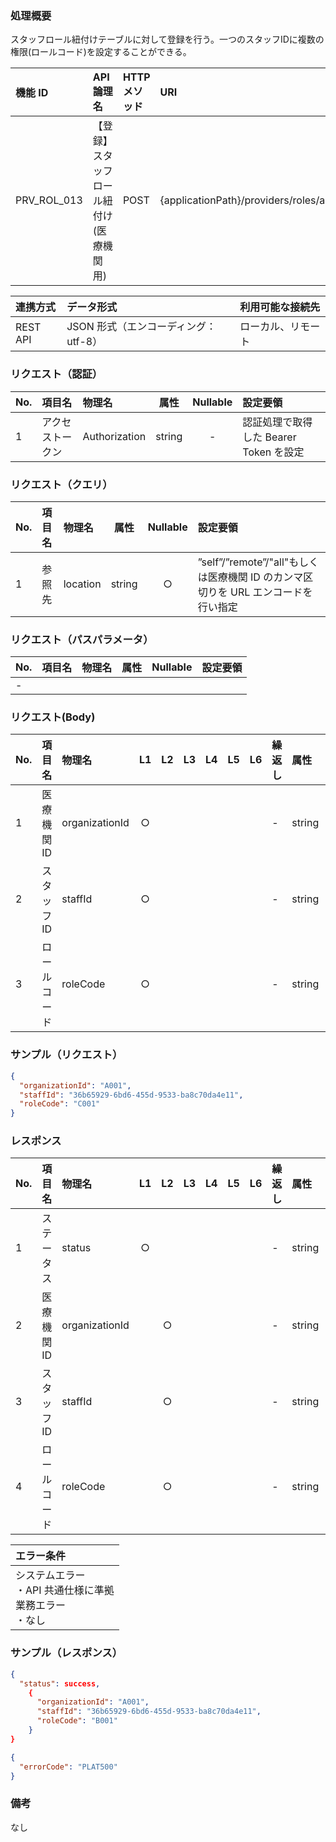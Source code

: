 ### 処理概要

スタッフロール紐付けテーブルに対して登録を行う。一つのスタッフIDに複数の権限(ロールコード)を設定することができる。

| 機能 ID     | API 論理名                          | HTTP メソッド | URI                                              |
| :---------- | :---------------------------------- | :------------ | :----------------------------------------------- |
| PRV_ROL_013 | 【登録】スタッフロール紐付け(医療機関用) | POST          | {applicationPath}/providers/roles/assignment |

| 連携方式 | データ形式                           | 利用可能な接続先   |
| :------- | :----------------------------------- | :----------------- |
| REST API | JSON 形式（エンコーディング：utf-8） | ローカル、リモート |

### リクエスト（認証）

| No. | 項目名           | 物理名        |  属性  | Nullable | 設定要領                               |
| :-- | :--------------- | :------------ | :----: | :------: | :------------------------------------- |
| 1   | アクセストークン | Authorization | string |    -     | 認証処理で取得した Bearer Token を設定 |

### リクエスト（クエリ）

| No. | 項目名       | 物理名           | 属性    | Nullable | 設定要領                                        |
| :-- | :----------- | :--------------- | :-----: | :------: | :---------------------------------------------- |
| 1   | 参照先     | location            | string |    ○     | ”self”/”remote”/"all"もしくは医療機関 ID のカンマ区切りを URL エンコードを行い指定 |

### リクエスト（パスパラメータ）

| No. | 項目名  | 物理名    |  属性  | Nullable | 設定要領                                         |
| :-- | :------ | :-------- | :----: | :------: | :----------------------------------------------- |
| -   | | | | | |

### リクエスト(Body)
| No. | 項目名         | 物理名                         | L1  | L2  | L3  | L4  | L5  | L6  | 繰返し | 属性    | Nullable | リクエスト設定要領                              |
| :-- | :------------- | :----------------------------- | :-: | :-: | :-: | :-: | :-: | :-: | :----- | :------ | :------- | :---------------------------------------------- |
| 1   | 医療機関ID     | organizationId                 | ○  |     |     |     |     |     | -      | string  | -        | |
| 2   | スタッフID     | staffId                        | ○  |     |     |     |     |     | -      | string  | -        | PLATID |
| 3   | ロールコード   | roleCode                       | ○  |     |     |     |     |     | -      | string  | -        | |

### サンプル（リクエスト）

```json
{
  "organizationId": "A001",
  "staffId": "36b65929-6bd6-455d-9533-ba8c70da4e11",
  "roleCode": "C001"
}

```

### レスポンス

| No. | 項目名         | 物理名                         | L1  | L2  | L3  | L4  | L5  | L6  | 繰返し | 属性    | Nullable | レスポンス設定要領                              |
| :-- | :------------- | :----------------------------- | :-: | :-: | :-: | :-: | :-: | :-: | :----- | :------ | :------- | :---------------------------------------------- |
| 1   | ステータス     | status                         | ○  |     |     |     |     |     | -      | string  | -        | success：正常 |
| 2   | 医療機関ID     | organizationId                 |     | ○  |     |     |     |     | -      | string  | -        | |
| 3   | スタッフID     | staffId                        |     | ○  |     |     |     |     | -      | string  | -        | PLATID |
| 4   | ロールコード   | roleCode                       |     | ○  |     |     |     |     | -      | string  | -        | |

| エラー条件                                                        |
| :---------------------------------------------------------------- |
| システムエラー<br/>・API 共通仕様に準拠<br/>業務エラー<br/>・なし |


### サンプル（レスポンス）

```json title="正常終了"
{
  "status": success,
    {
      "organizationId": "A001",
      "staffId": "36b65929-6bd6-455d-9533-ba8c70da4e11",
      "roleCode": "B001"
    }
}
```

```json title="異常終了"
{
  "errorCode": "PLAT500"
}
```

### 備考

なし
